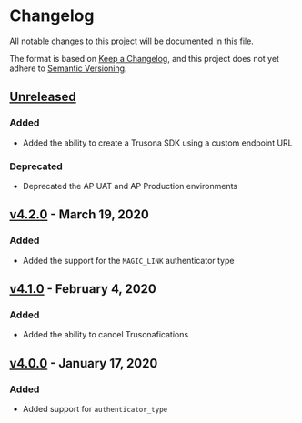 # Changelog
All notable changes to this project will be documented in this file.

The format is based on [Keep a Changelog](https://keepachangelog.com/en/1.0.0/),
and this project does not yet adhere to [Semantic Versioning](https://semver.org/spec/v2.0.0.html).

## [Unreleased]
### Added
- Added the ability to create a Trusona SDK using a custom endpoint URL

### Deprecated
- Deprecated the AP UAT and AP Production environments

## [v4.2.0] - March 19, 2020
### Added
- Added the support for the `MAGIC_LINK` authenticator type 

## [v4.1.0] - February 4, 2020
### Added
- Added the ability to cancel Trusonafications

## [v4.0.0] - January 17, 2020
### Added
- Added support for `authenticator_type`

[Unreleased]: https://github.com/trusona/trusona-server-sdk-java/compare/release...release-4.2.0
[v4.2.0]: https://github.com/trusona/trusona-server-sdk-java/compare/release-4.1.0...release-4.2.0
[v4.1.0]: https://github.com/trusona/trusona-server-sdk-java/compare/release-4.0.0...release-4.1.0
[v4.0.0]: https://github.com/trusona/trusona-server-sdk-java/compare/release-3.8.1...release-4.0.0




